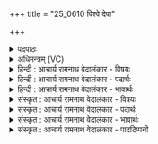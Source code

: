 +++
title = "25_0610 विश्वे देवा"

+++
<details><summary>पदपाठः</summary>

वि꣡श्वे꣢꣯। दे꣣वाः꣢। म꣡म꣢꣯। शृ꣣ण्वन्तु। यज्ञ꣢म्। उ꣣भे꣡इति꣢। रो꣡द꣢꣯सी꣣इ꣡ति꣢। अ꣣पा꣢म्। न꣡पा꣢꣯त्। च। मन्म꣢। मा। वः꣣। व꣡चाँ꣢꣯सि। प꣣रिच꣡क्ष्या꣢णि। प꣣रि। च꣡क्ष्या꣢꣯णि। वो꣣चम्। सुम्ने꣡षु꣢। इत्। वः꣣। अ꣡न्त꣢꣯माः। म꣣देम। ६१०।
</details>

<details><summary>अधिमन्त्रम् (VC)</summary>

- विश्वे देवाः
- ऋजिश्वा भारद्वाजः
- जगती
- धैवतः
- आरण्यं काण्डम्
</details>

<details><summary>हिन्दी : आचार्य रामनाथ वेदालंकार - विषयः</summary>

अगले मन्त्र के देवता विश्वेदेवाः है। उनके प्रति कहा जा रहा है।
</details>

<details><summary>हिन्दी : आचार्य रामनाथ वेदालंकार - पदार्थः</summary>

पदार्थान्वय -  प्रथम—अध्यात्म-पक्ष में। (विश्वे देवाः) ज्ञानप्रकाशक शरीरस्थ सब मन, बुद्धि, ज्ञानेन्द्रिय रूप देव, (उभे रोदसी) प्राण-अपान दोनों, (अपां नपात् च) और प्राणों को पतित न होने देनेवाला जीवात्मा तथा परमेश्वर (मम) मेरे (यज्ञम्) विषय और इन्द्रियों के संसर्ग से प्राप्त होनेवाले (मन्म) विज्ञान को (शृण्वन्तु) पूर्ण करें। हे शरीरस्थ देवो ! (वः) तुम्हारे लिए, मैं (परिचक्ष्याणि) निन्दनीय (वचांसि) वचनों को (मा वोचम्) न बोलूँ—‘अहो, मेरा मन कुण्ठित हो गया है, बुद्धि कुण्ठित हो गयी है, इन्द्रियाँ अशक्त हो गयी हैं’ इत्यादि प्रकार से निराशा भरे वचन न कहूँ, प्रत्युत तुम्हारी शक्ति का गुणगान करते हुए तुम्हारे पास से अधिकाधिक लाभ प्राप्त करूँ। हम सभी (वः) तुम्हारे (अन्तमाः) निकटतम होकर (सुम्नेषु) तुम्हारे दिये हुए सुखों में (मदेम) तृप्त होवें ॥ द्वितीय—राष्ट्र-पक्ष में (विश्वे देवाः) सब विद्वान् लोग, (उभे रोदसी) दोनों राज-परिषदें अर्थात् सभा और समिति (अपां नपात् च) और प्रजाओं का पतन न होने देनेवाला राजा (मम) मेरे (यज्ञम्) राष्ट्रयज्ञ- विषयक (मन्म) विचार को (शृण्वन्तु) सुनें। हे उक्त देवो ! (वः) तुम्हारे लिए, मैं (परिचक्ष्याणि) निन्दायोग्य (वचांसि) वचन (मा वोचम्) न बोलूँ। हम (वः) तुम्हारे (अन्तमाः) निकटतम रहते हुए (सुम्नेषु) तुम्हारे दिये हुए सुखों में (मदेम) आनन्दित रहें ॥९॥ इस मन्त्र में श्लेषालङ्कार है ॥९॥
</details>

<details><summary>हिन्दी : आचार्य रामनाथ वेदालंकार - भावार्थः</summary>

भावार्थ -  मनुष्यों को चाहिए कि शरीरस्थ देव आत्मा, मन, बुद्धि, प्राण व इन्द्रियों की और राष्ट्रस्थ देव विद्वज्जन, राजमन्त्री, न्यायाधीश, राजा आदि की सहायता से सब प्रकार के उत्कर्ष को प्राप्त करें ॥९॥
</details>

<details><summary>संस्कृत : आचार्य रामनाथ वेदालंकार - विषयः</summary>

अथ विश्वेदेवाः देवताः। तान् प्रत्युच्यते।
</details>

<details><summary>संस्कृत : आचार्य रामनाथ वेदालंकार - पदार्थः</summary>

पदार्थान्वय -  प्रथमोऽध्यात्मविषयकः। (विश्वे देवाः) ज्ञानप्रकाशकाः शरीरस्थाः सर्वे मनोबुद्धिज्ञानेन्द्रियरूपाः देवाः, (उभे रोदसी) उभौ प्राणापानौ, (अपां२ नपात् च) प्राणानां न पातयिता जीवात्मा परमेश्वरश्च (मम) मदीयम् (यज्ञम्) विषयेन्द्रियसंसर्गेण प्राप्यम् (मन्म) विज्ञानम् (शृण्वन्तु) पूरयन्तु। श्रवणार्थानां धातूनां पूरणार्थे बहुधा प्रयोगदर्शनात्। हे शरीरस्थाः देवाः ! (वः) युष्मदर्थम् अहम् (परिचक्ष्याणि) निन्द्यानि (वचांसि) वचनानि (मा वोचम्) न कथयेयम्—अहो, कुण्ठितं मदीयं मनः, कुण्ठिता बुद्धिः, अशक्तानि इन्द्रियाणि इत्यादिप्रकारेण निराशावचनानि नोच्चारयेयम्, प्रत्युत युष्मच्छक्तेर्गुणगानपूर्वकं युष्मत्सकाशादधिकाधिकं लाभं प्राप्नुयाम्। वयं सर्वेऽपि (वः) युष्माकं, पूर्वोक्तानां मनोबुद्धीन्द्रियप्राणजीवात्मनाम् (अन्तमाः३) निकटतमाः सन्तः (सुम्नेषु) युष्मत्प्रदत्तेषु सुखेषु (मदेम) तृप्येम ॥ अथ द्वितीयः—राष्ट्रविषयकः। (विश्वे देवाः) सर्वे विद्वांसः, (उभे रोदसी) उभे राजपरिषदौ—सभा समितिश्च। स॒भा च॑ मा॒ समि॑तिश्चावतां प्र॒जाप॑तेर्दुहि॒तरौ संविदा॒ने। अथर्व० ७।१२।१ इति मन्त्रोक्ते। (अपां नपात् च) प्रजानां न पातयिता राजा च (मम) मदीयम् (यज्ञम्) राष्ट्रयज्ञविषयकम् (मन्म) विचारम् (शृण्वन्तु) आकर्णयन्तु। हे उक्ताः देवाः ! (वः) युष्मदर्थम्, अहम् (परिचक्ष्याणि) निन्द्यानि (वचांसि) वचनानि (मा वोचम्) न प्रोच्चारयेयम्। वयम् (वः) युष्माकम् (अन्तमाः) अन्तिकतमाः सन्तः (सुम्नेषु) युष्मत्प्रदत्तेषु सुखेषु (मदेम) आनन्देम ॥९॥४ अत्र श्लेषालङ्कारः ॥९॥
</details>

<details><summary>संस्कृत : आचार्य रामनाथ वेदालंकार - भावार्थः</summary>

भावार्थ -  मनुष्यैः शरीरस्थानां देवानामात्ममनोबुद्धिप्राणेन्द्रियाणां, राष्ट्रस्थानां च देवानां विद्वदमात्यन्यायाधीशनृपत्यादीनां साहाय्येन सर्वविधः समुत्कर्षः साधनीयः ॥९॥
</details>

<details><summary>संस्कृत : आचार्य रामनाथ वेदालंकार - पादटिप्पनी</summary>

टिप्पनी -   १. ऋ० ६।५२।१४, ऋषिः ऋजिश्वा, ‘यज्ञमुभे’ इत्यत्र ‘यज्ञिया उभे’ इति पाठः। २. (अपाम्) प्राणानाम् (नपात्) अनाशकम् (मन्म) विज्ञानम् इति ऋ० ६।५२।१४ भाष्ये द०। ३. “अन्तः सामीप्यमेषामस्ति ते ऽन्तिकाः, अतिशयेनान्तिका अन्तमाः। अत्रान्तिकशब्दात् तमपि कृते पृषोदरादित्वात् तिकलोपः। अन्तमानाम् इत्यन्तिकनामसु पठितम्। निघं० २।१६” इति ऋ० १।४।३ भाष्ये द०। ४. ऋग्भाष्ये दयानन्दर्षिणा मन्त्रोऽयं विद्वत्परो व्याख्यातः।
</details>